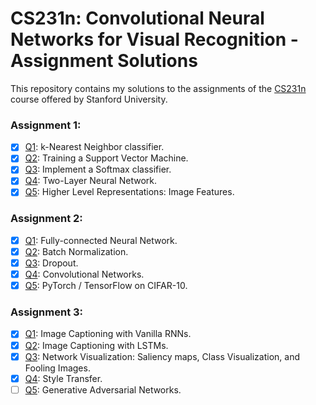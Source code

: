 # CS231n: Convolutional Neural Networks for Visual Recognition - Assignment Solutions


This repository contains my solutions to the assignments of the [CS231n](http://cs231n.stanford.edu/) course offered by Stanford University.

### Assignment 1:
- [x] [Q1](https://github.com/Rhadow/cs231n_assignments/blob/master/assignment1/knn.ipynb): k-Nearest Neighbor classifier.
- [x] [Q2](https://github.com/Rhadow/cs231n_assignments/blob/master/assignment1/svm.ipynb): Training a Support Vector Machine.
- [x] [Q3](https://github.com/Rhadow/cs231n_assignments/blob/master/assignment1/softmax.ipynb): Implement a Softmax classifier.
- [x] [Q4](https://github.com/Rhadow/cs231n_assignments/blob/master/assignment1/two_layer_net.ipynb): Two-Layer Neural Network.
- [x] [Q5](https://github.com/Rhadow/cs231n_assignments/blob/master/assignment1/features.ipynb): Higher Level Representations: Image Features.

### Assignment 2:
- [x] [Q1](https://github.com/Rhadow/cs231n_assignments/blob/master/assignment2/FullyConnectedNets.ipynb): Fully-connected Neural Network.
- [x] [Q2](https://github.com/Rhadow/cs231n_assignments/blob/master/assignment2/BatchNormalization.ipynb): Batch Normalization.
- [x] [Q3](https://github.com/Rhadow/cs231n_assignments/blob/master/assignment2/Dropout.ipynb): Dropout.
- [x] [Q4](https://github.com/Rhadow/cs231n_assignments/blob/master/assignment2/ConvolutionalNetworks.ipynb): Convolutional Networks.
- [x] [Q5](https://github.com/Rhadow/cs231n_assignments/blob/master/assignment2/TensorFlow.ipynb): PyTorch / TensorFlow on CIFAR-10.

### Assignment 3:
- [x] [Q1](https://github.com/Rhadow/cs231n_assignments/blob/master/assignment3/RNN_Captioning.ipynb): Image Captioning with Vanilla RNNs.
- [x] [Q2](https://github.com/Rhadow/cs231n_assignments/blob/master/assignment3/LSTM_Captioning.ipynb): Image Captioning with LSTMs.
- [x] [Q3](https://github.com/Rhadow/cs231n_assignments/blob/master/assignment3/NetworkVisualization-PyTorch.ipynb): Network Visualization: Saliency maps, Class Visualization, and Fooling Images.
- [x] [Q4](https://github.com/Rhadow/cs231n_assignments/blob/master/assignment3/StyleTransfer-TensorFlow.ipynb): Style Transfer.
- [ ] [Q5](https://github.com/Rhadow/cs231n_assignments/blob/master/assignment3/GANs-TensorFlow.ipynb): Generative Adversarial Networks.